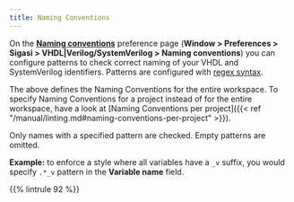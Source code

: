 ```yaml
---
title: Naming Conventions
---
```


On the [**Naming conventions**](/manual/linting/#naming-conventions) preference page (**Window \>
Preferences \> Sigasi \> VHDL|Verilog/SystemVerilog \> Naming conventions**) you can configure
patterns to check correct naming of your VHDL and SystemVerilog identifiers. Patterns are
configured with [regex syntax](https://sigasi.com/app/regex).

The above defines the Naming Conventions for the entire workspace.
To specify Naming Conventions for a project instead of for the entire workspace, have a look at [Naming Conventions per project]({{< ref "/manual/linting.md#naming-conventions-per-project" >}}).

Only names with a specified pattern are checked. Empty patterns are
omitted.

**Example:** to enforce a style where all variables have a `_v` suffix,
you would specify `.*_v` pattern in the **Variable name** field.

{{% lintrule 92 %}}
